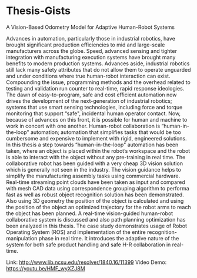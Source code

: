 # Thesis-Gists
A Vision-Based Odometry Model for Adaptive Human-Robot Systems


Advances in automation, particularly those in industrial robotics, have brought significant
production efficiencies to mid and large-scale manufacturers across the globe.
Speed, advanced sensing and tighter integration with manufacturing execution systems
have brought many benefits to modern production systems. Advances aside, industrial
robotics still lack many safety attributes that do not allow them to operate unguarded and
under conditions where true human-robot interaction can exist. Compounding the issue,
programming methods and the overhead related to testing and validation run counter to
real-time, rapid response ideologies. The dawn of easy-to-program, safe and cost efficient
automation now drives the development of the next-generation of industrial robotics;
systems that use smart sensing technologies, including force and torque monitoring that
support “safe", incidental human operator contact. Now, because of advances on this front,
it is possible for human and machine to work in concert with one another. Human-robot
collaboration is “human-in-the-loop" automation; automation that simplifies tasks that
would be too cumbersome and expensive to implement with rigid, engineered solutions.
In this thesis a step towards “human-in-the-loop" automation has been taken, where an
object is placed within the robot’s workspace and the robot is able to interact with the
object without any pre-training in real time. The collaborative robot has been guided with
a very cheap 3D vision solution which is generally not seen in the industry. The vision
guidance helps to simplify the manufacturing assembly tasks using commercial hardware.
Real-time streaming point clouds have been taken as input and compared with mesh CAD
data using correspondence grouping algorithm to performa fast as well as robust object
recognition solution has been demonstrated. Also using 3D geometry the position of the
object is calculated and using the position of the object an optimized trajectory for the
robot arms to reach the object has been planned. A real-time vision-guided human-robot
collaborative system is discussed and also path planning optimization has been analyzed
in this thesis. The case study demonstrates usage of Robot Operating System (ROS) and
implementation of the entire recognition-manipulation phase in real time. It introduces
the adaptive nature of the system for both safe product handling and safe H-R collaboration
in real-time.


Link: 	http://www.lib.ncsu.edu/resolver/1840.16/11399
Video Demo: https://youtu.be/HMF_wyXZJ8M
